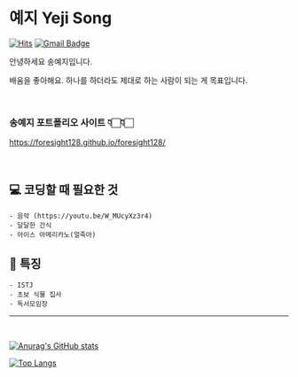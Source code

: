 
# 예지 Yeji Song


[![Hits](https://hits.seeyoufarm.com/api/count/incr/badge.svg?url=https%3A%2F%2Fgithub.com%2Fforesight128%2F&count_bg=%23669BBC&title_bg=%23003049&icon=&icon_color=%23E7E7E7&title=VISIT&edge_flat=false)](https://hits.seeyoufarm.com)
[![Gmail Badge](https://img.shields.io/badge/Gmail-01497c?style=flat&logo=Gmail&logoColor=white&link=mailto:foresight128@gmail.com)](mailto:foresight128@gmail.com)


안녕하세요 송예지입니다.

배움을 좋아해요.
하나를 하더라도 제대로 하는 사람이 되는 게 목표입니다.

<br>

### 송예지 포트폴리오 사이트 👇🏻👇🏻

https://foresight128.github.io/foresight128/


<br>


## 💻 코딩할 때 필요한 것
```
- 음악 (https://youtu.be/W_MUcyXz3r4)
- 달달한 간식
- 아이스 아메리카노(얼죽아)
```

## 🌿 특징
```
- ISTJ
- 초보 식물 집사
- 독서모임장
```


* * *
<br>


[![Anurag's GitHub stats](https://github-readme-stats.vercel.app/api?username=foresight128&theme=github_dark)](https://github.com/anuraghazra/github-readme-stats)

[![Top Langs](https://github-readme-stats.vercel.app/api/top-langs/?username=foresight128&layout=compact&theme=github_dark)](https://github.com/anuraghazra/github-readme-stats)

<!--
**foresight128/foresight128** is a ✨ _special_ ✨ repository because its `README.md` (this file) appears on your GitHub profile.

Here are some ideas to get you started:

- 🔭 I’m currently working on ...
- 🌱 I’m currently learning ...
- 👯 I’m looking to collaborate on ...
- 🤔 I’m looking for help with ...
- 💬 Ask me about ...
- 📫 How to reach me: ...
- 😄 Pronouns: ...
- ⚡ Fun fact: ...
-->

